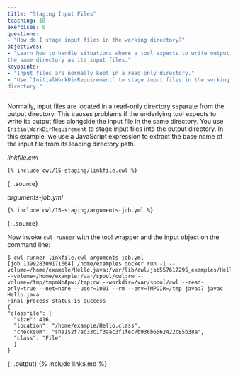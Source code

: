 ```yaml
---
title: "Staging Input Files"
teaching: 10
exercises: 0
questions:
- "How do I stage input files in the working directory?"
objectives:
- "Learn how to handle situations where a tool expects to write output files to
the same directory as its input files."
keypoints:
- "Input files are normally kept in a read-only directory."
- "Use `InitialWorkDirRequirement` to stage input files in the working
directory."
---
```

Normally, input files are located in a read-only directory separate from
the output directory.  This causes problems if the underlying tool expects to
write its output files alongside the input file in the same directory.  You use `InitialWorkDirRequirement` to stage input files into the output directory.
In this example, we use a JavaScript expression to extract the base name of the
input file from its leading directory path.

*linkfile.cwl*

~~~
{% include cwl/15-staging/linkfile.cwl %}
~~~
{: .source}

*arguments-job.yml*

~~~
{% include cwl/15-staging/arguments-job.yml %}
~~~
{: .source}

Now invoke `cwl-runner` with the tool wrapper and the input object on the
command line:

~~~
$ cwl-runner linkfile.cwl arguments-job.yml
[job 139928309171664] /home/example$ docker run -i --volume=/home/example/Hello.java:/var/lib/cwl/job557617295_examples/Hello.java:ro --volume=/home/example:/var/spool/cwl:rw --volume=/tmp/tmpmNbApw:/tmp:rw --workdir=/var/spool/cwl --read-only=true --net=none --user=1001 --rm --env=TMPDIR=/tmp java:7 javac Hello.java
Final process status is success
{
"classfile": {
  "size": 416,
  "location": "/home/example/Hello.class",
  "checksum": "sha1$2f7ac33c1f3aac3f1fec7b936b6562422c85b38a",
  "class": "File"
  }
}
~~~
{: .output}
{% include links.md %}
